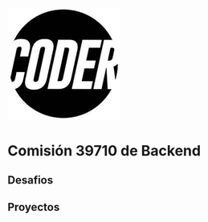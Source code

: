 ![Image](https://github.com/rodolforojasd/ch-backend-39710/blob/main/Assets/coder.jfif)
---
# Comisión 39710 de Backend

## Desafios


## Proyectos
